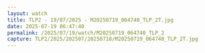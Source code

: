 ```yaml
---
layout: watch
title: TLP2 - 19/07/2025 - M20250719_064740_TLP_2T.jpg
date: 2025-07-19 06:47:40
permalink: /2025/07/19/watch/M20250719_064740_TLP_2
capture: TLP2/2025/202507/20250718/M20250719_064740_TLP_2T.jpg
---
```

